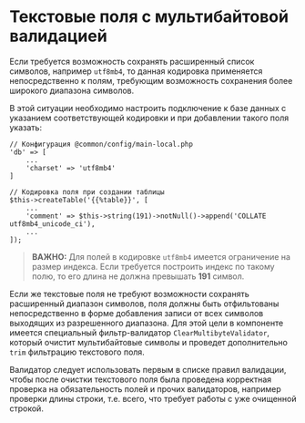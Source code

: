 # Текстовые поля с мультибайтовой валидацией

Если требуется возможность сохранять расширенный список символов, например `utf8mb4`,
то данная кодировка применяется непосредственно к полям, требующим возможность
сохранения более широкого диапазона символов.

В этой ситуации необходимо настроить подключение к базе данных с указанием
соответствующей кодировки и при добавлении такого поля указать:

```
// Конфигурация @common/config/main-local.php
'db' => [
    ...
    'charset' => 'utf8mb4'
]

// Кодировка поля при создании таблицы
$this->createTable('{{%table}}', [
    ...
    'comment' => $this->string(191)->notNull()->append('COLLATE utf8mb4_unicode_ci'),
    ...
]);
```

> **ВАЖНО:**
> Для полей в кодировке `utf8mb4` имеется ограничение на размер индекса.
> Если требуется построить индекс по такому полю, то его длина не должна
> превышать **191** символ.

Если же текстовые поля не требуют возможности сохранять расширенный диапазон символов,
поля должны быть отфильтованы непосредственно в форме добавления записи от всех
символов выходящих из разрешенного диапазона. Для этой цели в компоненте имеется
специальный фильтр-валидатор `ClearMultibyteValidator`, который очистит мультибайтовые
символы и проведет дополнительно `trim` фильтрацию текстового поля.

Валидатор следует использовать первым в списке правил валидации, чтобы после очистки
текстового поля была проведена корректная проверка на обязательность полей и прочих
валидаторов, например проверки длины строки, т.е. всего, что требует работы с уже
очищенной строкой.